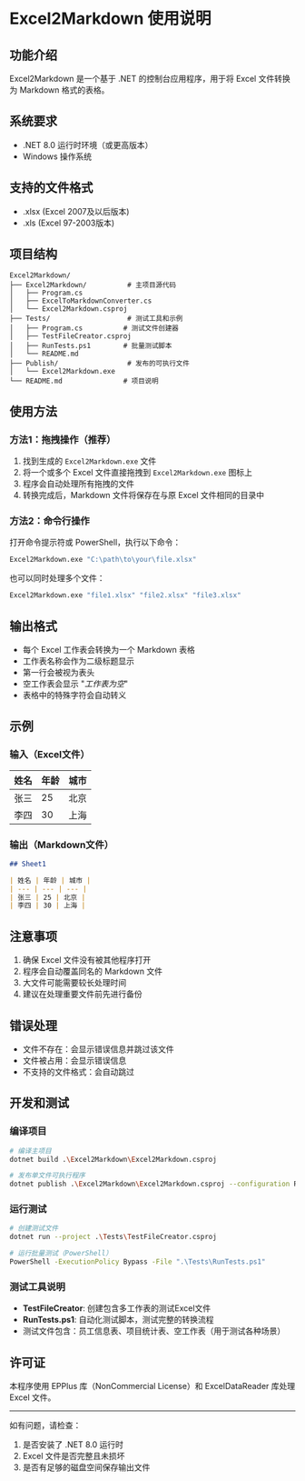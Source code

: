 # Excel2Markdown 使用说明

## 功能介绍

Excel2Markdown 是一个基于 .NET 的控制台应用程序，用于将 Excel 文件转换为 Markdown 格式的表格。

## 系统要求

- .NET 8.0 运行时环境（或更高版本）
- Windows 操作系统

## 支持的文件格式

- .xlsx (Excel 2007及以后版本)
- .xls (Excel 97-2003版本)

## 项目结构

```
Excel2Markdown/
├── Excel2Markdown/          # 主项目源代码
│   ├── Program.cs
│   ├── ExcelToMarkdownConverter.cs
│   └── Excel2Markdown.csproj
├── Tests/                   # 测试工具和示例
│   ├── Program.cs          # 测试文件创建器
│   ├── TestFileCreator.csproj
│   ├── RunTests.ps1        # 批量测试脚本
│   └── README.md
├── Publish/                 # 发布的可执行文件
│   └── Excel2Markdown.exe
└── README.md               # 项目说明
```

## 使用方法

### 方法1：拖拽操作（推荐）

1. 找到生成的 `Excel2Markdown.exe` 文件
2. 将一个或多个 Excel 文件直接拖拽到 `Excel2Markdown.exe` 图标上
3. 程序会自动处理所有拖拽的文件
4. 转换完成后，Markdown 文件将保存在与原 Excel 文件相同的目录中

### 方法2：命令行操作

打开命令提示符或 PowerShell，执行以下命令：

```bash
Excel2Markdown.exe "C:\path\to\your\file.xlsx"
```

也可以同时处理多个文件：

```bash
Excel2Markdown.exe "file1.xlsx" "file2.xlsx" "file3.xlsx"
```

## 输出格式

- 每个 Excel 工作表会转换为一个 Markdown 表格
- 工作表名称会作为二级标题显示
- 第一行会被视为表头
- 空工作表会显示 "*工作表为空*"
- 表格中的特殊字符会自动转义

## 示例

### 输入（Excel文件）

| 姓名  | 年龄  | 城市  |
| --- | --- | --- |
| 张三  | 25  | 北京  |
| 李四  | 30  | 上海  |

### 输出（Markdown文件）

```markdown
## Sheet1

| 姓名 | 年龄 | 城市 |
| --- | --- | --- |
| 张三 | 25 | 北京 |
| 李四 | 30 | 上海 |
```

## 注意事项

1. 确保 Excel 文件没有被其他程序打开
2. 程序会自动覆盖同名的 Markdown 文件
3. 大文件可能需要较长处理时间
4. 建议在处理重要文件前先进行备份

## 错误处理

- 文件不存在：会显示错误信息并跳过该文件
- 文件被占用：会显示错误信息
- 不支持的文件格式：会自动跳过

## 开发和测试

### 编译项目

```bash
# 编译主项目
dotnet build .\Excel2Markdown\Excel2Markdown.csproj

# 发布单文件可执行程序
dotnet publish .\Excel2Markdown\Excel2Markdown.csproj --configuration Release --self-contained true -p:PublishSingleFile=true --runtime win-x64 --output .\Publish
```

### 运行测试

```bash
# 创建测试文件
dotnet run --project .\Tests\TestFileCreator.csproj

# 运行批量测试（PowerShell）
PowerShell -ExecutionPolicy Bypass -File ".\Tests\RunTests.ps1"
```

### 测试工具说明

- **TestFileCreator**: 创建包含多工作表的测试Excel文件
- **RunTests.ps1**: 自动化测试脚本，测试完整的转换流程
- 测试文件包含：员工信息表、项目统计表、空工作表（用于测试各种场景）

## 许可证

本程序使用 EPPlus 库（NonCommercial License）和 ExcelDataReader 库处理 Excel 文件。

---

如有问题，请检查：

1. 是否安装了 .NET 8.0 运行时
2. Excel 文件是否完整且未损坏
3. 是否有足够的磁盘空间保存输出文件
